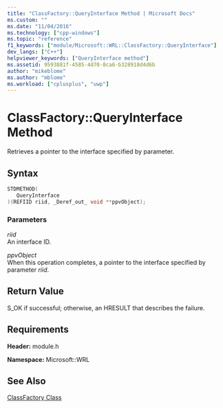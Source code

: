 ```yaml
---
title: "ClassFactory::QueryInterface Method | Microsoft Docs"
ms.custom: ""
ms.date: "11/04/2016"
ms.technology: ["cpp-windows"]
ms.topic: "reference"
f1_keywords: ["module/Microsoft::WRL::ClassFactory::QueryInterface"]
dev_langs: ["C++"]
helpviewer_keywords: ["QueryInterface method"]
ms.assetid: 9593881f-4585-4d70-8ca6-b328918d4d6b
author: "mikeblome"
ms.author: "mblome"
ms.workload: ["cplusplus", "uwp"]
---
```

# ClassFactory::QueryInterface Method

Retrieves a pointer to the interface specified by parameter.

## Syntax

```cpp
STDMETHOD(
   QueryInterface
)(REFIID riid, _Deref_out_ void **ppvObject);
```

### Parameters

*riid*  
An interface ID.

*ppvObject*  
When this operation completes, a pointer to the interface specified by parameter *riid*.

## Return Value

S_OK if successful; otherwise, an HRESULT that describes the failure.

## Requirements

**Header:** module.h

**Namespace:** Microsoft::WRL

## See Also

[ClassFactory Class](../windows/classfactory-class.md)